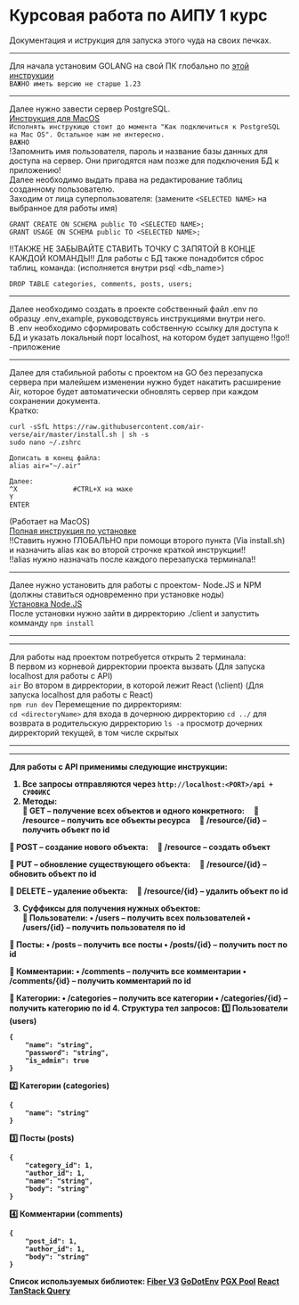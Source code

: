 # Курсовая работа по АИПУ 1 курс

Документация и иструкция для запуска этого чуда на своих печках. <br>

---------------------

Для начала установим GOLANG на свой ПК глобально по [этой инструкции](https://go.dev/doc/install)<br>
```ВАЖНО иметь версию не старше 1.23```

---------------------

Далее нужно завести сервер PostgreSQL. <br>
[Инструкция для MacOS](https://ploshadka.net/ustanovka-i-podkljuchenie-postgresql-na-mac-os/)<br>
`Исполнять инструкицю стоит до момента "Как подключиться к PostgreSQL на Mac OS". Остальное нам не интересно.`<br>
```ВАЖНО```<br>
!Запомнить имя пользователя, пароль и название базы данных для доступа на сервер. Они пригодятся нам позже для подключения БД к приложению!<br>
Далее необходимо выдать права на редактирование таблиц созданному пользователю.<br>
Заходим от лица суперпользователя: (замените `<SELECTED NAME>` на выбранное для работы имя)<br>
```
GRANT CREATE ON SCHEMA public TO <SELECTED NAME>;
GRANT USAGE ON SCHEMA public TO <SELECTED NAME>;
```
!!ТАКЖЕ НЕ ЗАБЫВАЙТЕ СТАВИТЬ ТОЧКУ С ЗАПЯТОЙ В КОНЦЕ КАЖДОЙ КОМАНДЫ!!
Для работы с БД также понадобится сброс таблиц, команда: (исполняется внутри psql <db_name>)
```
DROP TABLE categories, comments, posts, users;
```

---------------------

Далее необходимо создать в проекте собственный файл .env по образцу .env_example, руководствуясь инструкциями внутри него. <br>
В .env необходимо сформировать собственную ссылку для доступа к БД и указать локальный порт localhost, на котором будет запущено !!go!! -приложение<br>

---------------------

Далее для стабильной работы с проектом на GO без перезапуска сервера при малейшем изменении нужно будет накатить расширение Air, которое будет автоматически обновлять сервер при каждом сохранении документа. <br>
Кратко:<br>
```
curl -sSfL https://raw.githubusercontent.com/air-verse/air/master/install.sh | sh -s
sudo nano ~/.zshrc

Дописать в конец файла:
alias air="~/.air"

Далее:
^X              #CTRL+X на маке
Y
ENTER
```
(Работает на MacOS)<br>
[Полная инструкция по установке](https://github.com/air-verse/air)<br>
!!Ставить нужно ГЛОБАЛЬНО при помощи второго пункта (Via install.sh) и назначить alias как во второй строчке краткой инструкции!!<br>
!!alias нужно назначать после каждого перезапуска терминала!!<br>

---------------------

Далее нужно установить для работы с проектом- Node.JS и NPM (должны ставиться одновременно при установке ноды)<br>
[Установка Node.JS](https://nodejs.org/en/download)<br>
После установки нужно зайти в дирректорию ./client и запустить комманду `npm install`

------------------------------------------
------------------------------------------

Для работы над проектом потребуется открыть 2 терминала: <br>
В первом из корневой дирректории проекта вызвать (Для запуска localhost для работы с API)<br>
```air```
Во втором в дирректории, в которой лежит React (\client) (Для запуска localhost для работы с React)<br>
```npm run dev```
Перемещение по дирректориям: <br>
```cd <directoryName>``` для входа в дочернюю дирректорию
```cd ../``` для возврата в родительскую дирректорию
```ls -a``` просмотр дочерних дирректорий текущей, в том числе скрытых

------------------------------------------
------------------------------------------

<b>Для работы с API применимы следующие инструкции:<b><br>
1. Все запросы отправляются через `http://localhost:<PORT>/api + СУФФИКС`
2. Методы: <br>
🔹 GET – получение всех объектов и одного конкретного:
    📌 /resource – получить все объекты ресурса
    📌 /resource/{id} – получить объект по id

🔹 POST – создание нового объекта:
    📌 /resource – создать объект

🔹 PUT – обновление существующего объекта:
    📌 /resource/{id} – обновить объект по id

🔹 DELETE – удаление объекта:
    📌 /resource/{id} – удалить объект по id

3. Суффиксы для получения нужных объектов: <br>
🔹 Пользователи:
	•	/users – получить всех пользователей
	•	/users/{id} – получить пользователя по id

🔹 Посты:
	•	/posts – получить все посты
	•	/posts/{id} – получить пост по id

🔹 Комментарии:
	•	/comments – получить все комментарии
	•	/comments/{id} – получить комментарий по id

🔹 Категории:
	•	/categories – получить все категории
	•	/categories/{id} – получить категорию по id
4. Структура тел запросов:
1️⃣ Пользователи (users)
```
{
    "name": "string",
    "password": "string",
    "is_admin": true
}
```
2️⃣ Категории (categories)
```
{
    "name": "string"
}
```
3️⃣ Посты (posts)
```
{
    "category_id": 1,
    "author_id": 1,
    "name": "string",
    "body": "string"
}
```
4️⃣ Комментарии (comments)
```
{
    "post_id": 1,
    "author_id": 1,
    "body": "string"
}
```




Список используемых библиотек:
[Fiber V3](https://docs.gofiber.io/next/)
[GoDotEnv](https://github.com/joho/godotenv)
[PGX Pool](	"github.com/jackc/pgx/v5/pgxpool")
[React](https://react.dev/)
[TanStack Query](https://tanstack.com/query/latest)